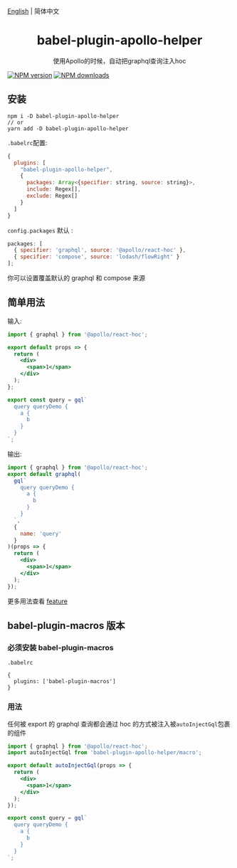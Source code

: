 [English](./README.md) | 简体中文

<div align="center">
<h1>babel-plugin-apollo-helper</h1>
使用Apollo的时候，自动把graphql查询注入hoc
</div>

[![NPM version](https://img.shields.io/npm/v/babel-plugin-apollo-helper.svg?style=flat)](https://npmjs.org/package/babel-plugin-apollo-helper)
[![NPM downloads](http://img.shields.io/npm/dm/babel-plugin-apollo-helper.svg?style=flat)](https://npmjs.org/package/babel-plugin-apollo-helper)

## 安装

```shell
npm i -D babel-plugin-apollo-helper
// or
yarn add -D babel-plugin-apollo-helper
```

`.babelrc`配置:

```js
{
  plugins: [
    "babel-plugin-apollo-helper",
    {
      packages: Array<{specifier: string, source: string}>,
      include: Regex[],
      exclude: Regex[]
    }
  ]
}
```

`config.packages` 默认 :

```js
packages: [
  { specifier: 'graphql', source: '@apollo/react-hoc' },
  { specifier: 'compose', source: 'lodash/flowRight' }
];
```

你可以设置覆盖默认的 graphql 和 compose 来源

## 简单用法

输入:

```jsx
import { graphql } from '@apollo/react-hoc';

export default props => {
  return (
    <div>
      <span>1</span>
    </div>
  );
};

export const query = gql`
  query queryDemo {
    a {
      b
    }
  }
`;
```

输出:

```jsx
import { graphql } from '@apollo/react-hoc';
export default graphql(
  gql`
    query queryDemo {
      a {
        b
      }
    }
  `,
  {
    name: 'query'
  }
)(props => {
  return (
    <div>
      <span>1</span>
    </div>
  );
});
```

更多用法查看 [feature](https://github.com/yoyooyooo/babel-plugin-apollo-helper/tree/master/__fixtures__)

## babel-plugin-macros 版本

### 必须安装 babel-plugin-macros

`.babelrc`

```shell
{
  plugins: ['babel-plugin-macros']
}
```

### 用法

任何被 export 的 graphql 查询都会通过 hoc 的方式被注入被`autoInjectGql`包裹的组件

```jsx
import { graphql } from '@apollo/react-hoc';
import autoInjectGql from 'babel-plugin-apollo-helper/macro';

export default autoInjectGql(props => {
  return (
    <div>
      <span>1</span>
    </div>
  );
});

export const query = gql`
  query queryDemo {
    a {
      b
    }
  }
`;
```
